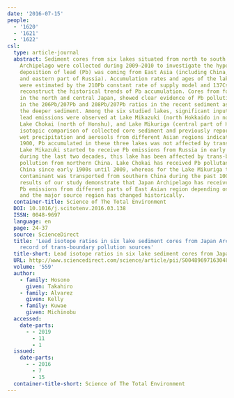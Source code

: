 ```yaml
---
date: '2016-07-15'
people:
  - '1620'
  - '1621'
  - '1622'
csl:
  type: article-journal
  abstract: Sediment cores from six lakes situated from north to south on the Japanese
    Archipelago were collected during 2009–2010 to investigate the hypothesis that
    deposition of lead (Pb) was coming from East Asia (including China, South Korea
    and eastern part of Russia). Accumulation rates and ages of the lake sediment
    were estimated by the 210Pb constant rate of supply model and 137Cs inputs to
    reconstruct the historical trends of Pb accumulation. Cores from four lakes located
    in the north and central Japan, showed clear evidence of Pb pollution with a change
    in the 206Pb/207Pb and 208Pb/207Pb ratios in the recent sediment as compared to
    the deeper sediment. Among the six studied lakes, significant inputs of anthropogenic
    lead emissions were observed at Lake Mikazuki (north Hokkaido in north Japan),
    Lake Chokai (north of Honshu), and Lake Mikuriga (central part of Honshu). Pb
    isotopic comparison of collected core sediment and previously reported data for
    wet precipitation and aerosols from different Asian regions indicate that, before
    1900, Pb accumulated in these three lakes was not affected by trans-boundary sources.
    Lake Mikazuki started to receive Pb emissions from Russia in early 1900s, and
    during the last two decades, this lake has been affected by trans-boundary Pb
    pollution from northern China. Lake Chokai has received Pb pollutant from northern
    China since early 1900s until 2009, whereas for the Lake Mikuriga the major Pb
    contaminant was transported from southern China during the past 100years. The
    results of our study demonstrate that Japan Archipelago has received trans-boundary
    Pb emissions from different parts of East Asian region depending on location,
    and the major source region has changed historically.
  container-title: Science of The Total Environment
  DOI: 10.1016/j.scitotenv.2016.03.138
  ISSN: 0048-9697
  language: en
  page: 24-37
  source: ScienceDirect
  title: 'Lead isotope ratios in six lake sediment cores from Japan Archipelago: Historical
    record of trans-boundary pollution sources'
  title-short: Lead isotope ratios in six lake sediment cores from Japan Archipelago
  URL: http://www.sciencedirect.com/science/article/pii/S0048969716304855
  volume: '559'
  author:
    - family: Hosono
      given: Takahiro
    - family: Alvarez
      given: Kelly
    - family: Kuwae
      given: Michinobu
  accessed:
    date-parts:
      - - 2019
        - 11
        - 1
  issued:
    date-parts:
      - - 2016
        - 7
        - 15
  container-title-short: Science of The Total Environment
---
```

